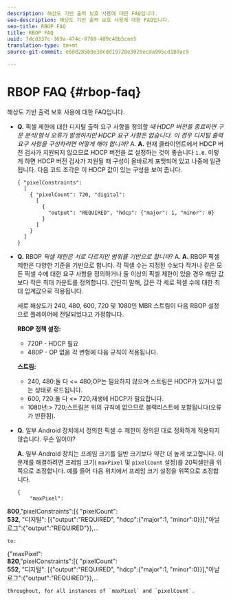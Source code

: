 ```yaml
---
description: 해상도 기반 출력 보호 사용에 대한 FAQ입니다.
seo-description: 해상도 기반 출력 보호 사용에 대한 FAQ입니다.
seo-title: RBOP FAQ
title: RBOP FAQ
uuid: 7dcd337c-369a-474c-8768-409c48b5cee5
translation-type: tm+mt
source-git-commit: e60d285b9e30cdd19728e3029ecda995cd100ac9

---
```



# RBOP FAQ {#rbop-faq}

해상도 기반 출력 보호 사용에 대한 FAQ입니다.

* **Q.** 픽셀 제한에 대한 디지털 출력 요구 사항을 정의할 *때 HDCP 버전을 종료하면 구문 분석/형식 오류가 발생하지만 HDCP 요구 사항은 없습니다. 이 경우 디지털 출력 요구 사항을 구성하려면 어떻게 해야 합니까?* A. **A.** 현재 클라이언트에서 HDCP 버전 검사가 지원되지 않으므로 HDCP 버전을 로 설정하는 것이 좋습니다 `1.0`. 이렇게 하면 HDCP 버전 검사가 지원될 때 구성이 올바르게 포맷되어 있고 나중에 일관됩니다. 다음 코드 조각은 이 HDCP 값이 있는 구성을 보여 줍니다.

   ```
   { "pixelConstraints":  
     [  
       { "pixelCount": 720, "digital":  
         [  
           {  
             "output": "REQUIRED", "hdcp": {"major": 1, "minor": 0}  
           }  
         ]  
       }  
     ]  
   }
   ```

* **Q.** RBOP *픽셀 제한은 서로 다르지만 범위를 기반으로 합니까?* A. **A.** RBOP 픽셀 제한은 다양한 기준을 기반으로 합니다. 각 픽셀 수는 지정된 수보다 작거나 같은 모든 픽셀 수에 대한 요구 사항을 정의하거나 둘 이상의 픽셀 제한이 있을 경우 해당 값보다 작은 최대 카운트를 정의합니다. 간단히 말해, 값은 각 세로 픽셀 수에 대한 최대 임계값으로 적용됩니다.

   세로 해상도가 240, 480, 600, 720 및 1080인 MBR 스트림이 다음 RBOP 설정으로 플레이어에 전달되었다고 가정합니다.

   **RBOP 정책 설정:**

   * 720P - HDCP 필요
   * 480P - OP 없음
   각 변형에 다음 규칙이 적용됩니다.

   **스트림:**

   * 240, 480:둘 다 &lt;= 480;OP는 필요하지 않으며 스트림은 HDCP가 있거나 없는 상태로 로드됩니다.
   * 600, 720:둘 다 &lt;= 720;재생에 HDCP가 필요합니다.
   * 1080년:> 720;스트림은 위의 규칙에 없으므로 블랙리스트에 포함됩니다(오류가 반환됨).


* **Q.** 일부 Android 장치에서 정의한 픽셀 수 제한이 정의된 대로 정확하게 적용되지 않습니다. 무슨 일이야?

   **A.** 일부 Android 장치는 프레임 크기를 일반 크기보다 약간 더 높게 보고합니다. 이 문제를 해결하려면 프레임 크기( `maxPixel` 및 `pixelCount` 설정)를 20픽셀만큼 위쪽으로 조정합니다. 예를 들어 다음 위치에서 프레임 크기 설정을 위쪽으로 조정합니다.

   ```
   { 
       "maxPixel":  
   
<b>800</b>,&quot;pixelConstraints&quot;:[{ &quot;pixelCount&quot;:\
<b>532</b>, &quot;디지털&quot;: [{&quot;output&quot;:&quot;REQUIRED&quot;, &quot;hdcp&quot;:{&quot;major&quot;:1, &quot;minor&quot;:0}}],&quot;아날로그&quot;:{&quot;output&quot;:&quot;REQUIRED&quot;}},...

```
to: 
```
{&quot;maxPixel&quot;:\
<b>820</b>,&quot;pixelConstraints&quot;:[{ &quot;pixelCount&quot;:\
<b>552</b>, &quot;디지털&quot;: [{&quot;output&quot;:&quot;REQUIRED&quot;, &quot;hdcp&quot;:{&quot;major&quot;:1, &quot;minor&quot;:0}}],&quot;아날로그&quot;:{&quot;output&quot;:&quot;REQUIRED&quot;}},...

```
throughout, for all instances of `maxPixel` and `pixelCount`.

